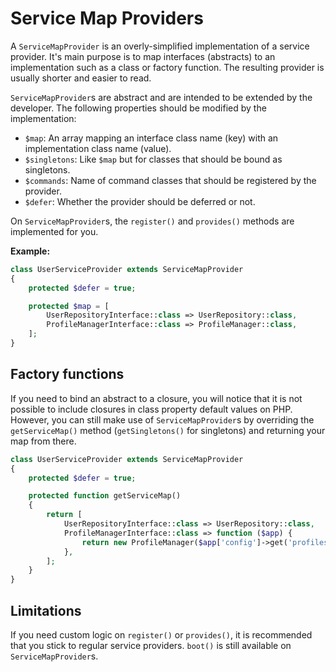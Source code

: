 # Service Map Providers

A `ServiceMapProvider` is an overly-simplified implementation of a service
provider. It's main purpose is to map interfaces (abstracts) to an
implementation such as a class or factory function. The resulting provider
is usually shorter and easier to read.

`ServiceMapProvider`s are abstract and are intended to be extended by the
developer. The following properties should be modified by the implementation:

- `$map`: An array mapping an interface class name (key) with an implementation
class name (value).
- `$singletons`: Like `$map` but for classes that should be bound as
singletons.
- `$commands`: Name of command classes that should be registered by the
provider.
- `$defer`: Whether the provider should be deferred or not.

On `ServiceMapProvider`s, the `register()` and `provides()` methods are
implemented for you.

**Example:**

```php
class UserServiceProvider extends ServiceMapProvider
{
    protected $defer = true;

    protected $map = [
        UserRepositoryInterface::class => UserRepository::class,
        ProfileManagerInterface::class => ProfileManager::class,
    ];
}
```

## Factory functions

If you need to bind an abstract to a closure, you will notice that it is not
possible to include closures in class property default values on PHP. However,
you can still make use of `ServiceMapProvider`s by overriding the
`getServiceMap()` method (`getSingletons()` for singletons) and returning your
map from there.

```php
class UserServiceProvider extends ServiceMapProvider
{
    protected $defer = true;

    protected function getServiceMap()
    {
        return [
            UserRepositoryInterface::class => UserRepository::class,
            ProfileManagerInterface::class => function ($app) {
                return new ProfileManager($app['config']->get('profiles'));
            },
        ];
    }
}
```

## Limitations

If you need custom logic on `register()` or `provides()`, it is recommended
that you stick to regular service providers. `boot()` is still available on
`ServiceMapProvider`s.
